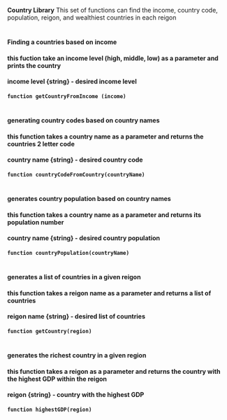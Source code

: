 ****Country Library****
This set of functions can find the income, country code, population, reigon, and wealthiest countries in each reigon 
#
#### Finding a countries based on income
#### this fuction take an income level (high, middle, low) as a parameter and prints the country 
#### income level {string} - desired income level
**`function getCountryFromIncome (income)`**
#
#### generating country codes based on country names
#### this function takes a country name as a parameter and returns the countries 2 letter code
#### country name {string} - desired country code 
**`function countryCodeFromCountry(countryName)`**
#
#### generates country population based on country names 
#### this function takes a country name as a parameter and returns its population number
#### country name {string} - desired country population
**`function countryPopulation(countryName)`**
#
#### generates a list of countries in a given reigon
#### this function takes a reigon name as a parameter and returns a list of countries 
#### reigon name {string} - desired list of countries 
**`function getCountry(region)`**
#
#### generates the richest country in a given region
#### this function takes a reigon as a parameter and returns the country with the highest GDP within the reigon
#### reigon {string} - country with the highest GDP
**`function highestGDP(region)`**

